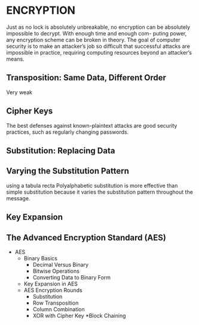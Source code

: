 # ENCRYPTION #

Just as no lock is absolutely unbreakable, no encryption can
be absolutely impossible to decrypt. With enough time and enough com-
puting power, any encryption scheme can be broken in theory. The goal
of computer security is to make an attacker’s job so difficult that successful
attacks are impossible in practice, requiring computing resources beyond
an attacker’s means.

## Transposition: Same Data, Different Order ##

Very weak

## Cipher Keys ##

The best defenses against known-plaintext attacks are good security
practices, such as regularly changing passwords.

## Substitution: Replacing Data ##

## Varying the Substitution Pattern ##

using a tabula recta
Polyalphabetic substitution is more effective than simple substitution
because it varies the substitution pattern throughout the message.

## Key Expansion ##

## The Advanced Encryption Standard (AES) ##

* AES
  * Binary Basics
    * Decimal Versus Binary
    * Bitwise Operations
    * Converting Data to Binary Form
  * Key Expansion in AES
  * AES Encryption Rounds    
    * Substitution
    * Row Transposition
    * Column Combination
    * XOR with Cipher Key
  *Block Chaining    
